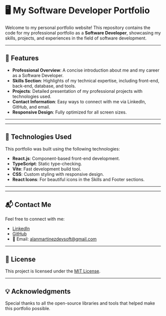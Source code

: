 # 🖥️ My Software Developer Portfolio

Welcome to my personal portfolio website! This repository contains the code for my professional portfolio as a **Software Developer**, showcasing my skills, projects, and experiences in the field of software development.

---

## 🌟 Features

- **Professional Overview**: A concise introduction about me and my career as a Software Developer.
- **Skills Section**: Highlights of my technical expertise, including front-end, back-end, database, and tools.
- **Projects**: Detailed presentation of my professional projects with technologies used.
- **Contact Information**: Easy ways to connect with me via LinkedIn, GitHub, and email.
- **Responsive Design**: Fully optimized for all screen sizes.

---


---

## 🚀 Technologies Used

This portfolio was built using the following technologies:

- **React.js**: Component-based front-end development.
- **TypeScript**: Static type-checking.
- **Vite**: Fast development build tool.
- **CSS**: Custom styling with responsive design.
- **React Icons**: For beautiful icons in the Skills and Footer sections.

---

---

## 📬 Contact Me

Feel free to connect with me:

- [LinkedIn](https://linkedin.com/in/alandejesusmtz)
- [GitHub](https://github.com/WasakaBe)
- 📧 Email: alanmartinezdevsoft@gmail.com

---


## 📜 License

This project is licensed under the [MIT License](LICENSE).

---

## 💡 Acknowledgments

Special thanks to all the open-source libraries and tools that helped make this portfolio possible.
